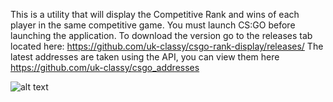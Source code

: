 This is a utility that will display the Competitive Rank and wins of each player in the same competitive game. You must launch CS:GO before launching the application.
To download the version go to the releases tab located here: https://github.com/uk-classy/csgo-rank-display/releases/
The latest addresses are taken using the API, you can view them here https://github.com/uk-classy/csgo_addresses


![alt text](https://raw.githubusercontent.com/uk-classy/csgo-rank-display/master/classsyrank.png)
